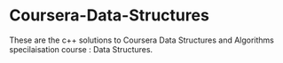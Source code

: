 # Coursera-Data-Structures
These are the c++ solutions to Coursera Data Structures and Algorithms specilaisation course : Data Structures.
